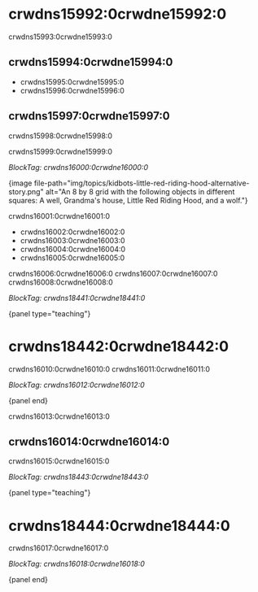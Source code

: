 # crwdns15992:0crwdne15992:0

crwdns15993:0crwdne15993:0

## crwdns15994:0crwdne15994:0

- crwdns15995:0crwdne15995:0
- crwdns15996:0crwdne15996:0

## crwdns15997:0crwdne15997:0

crwdns15998:0crwdne15998:0

crwdns15999:0crwdne15999:0

*BlockTag: crwdns16000:0crwdne16000:0*

{image file-path="img/topics/kidbots-little-red-riding-hood-alternative-story.png" alt="An 8 by 8 grid with the following objects in different squares: A well, Grandma's house, Little Red Riding Hood, and a wolf."}

crwdns16001:0crwdne16001:0

- crwdns16002:0crwdne16002:0
- crwdns16003:0crwdne16003:0
- crwdns16004:0crwdne16004:0
- crwdns16005:0crwdne16005:0

crwdns16006:0crwdne16006:0 crwdns16007:0crwdne16007:0 crwdns16008:0crwdne16008:0

*BlockTag: crwdns18441:0crwdne18441:0*

{panel type="teaching"}

# crwdns18442:0crwdne18442:0

crwdns16010:0crwdne16010:0 crwdns16011:0crwdne16011:0

*BlockTag: crwdns16012:0crwdne16012:0*

{panel end}

crwdns16013:0crwdne16013:0

## crwdns16014:0crwdne16014:0

crwdns16015:0crwdne16015:0

*BlockTag: crwdns18443:0crwdne18443:0*

{panel type="teaching"}

# crwdns18444:0crwdne18444:0

crwdns16017:0crwdne16017:0

*BlockTag: crwdns16018:0crwdne16018:0*

{panel end}